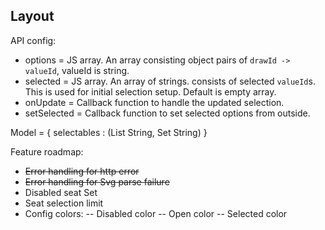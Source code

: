 ## Layout

API config:
- options = JS array. An array consisting object pairs of `drawId -> valueId`, valueId is string.
- selected = JS array. An array of strings. consists of selected `valueId`s. This is used for initial selection setup. Default is empty array.
- onUpdate = Callback function to handle the updated selection.
- setSelected = Callback function to set selected options from outside.

Model =
{ selectables : (List String, Set String)
}

Feature roadmap:
- ~~Error handling for http error~~
- ~~Error handling for Svg parse failure~~
- Disabled seat Set
- Seat selection limit
- Config colors:
-- Disabled color
-- Open color
-- Selected color
